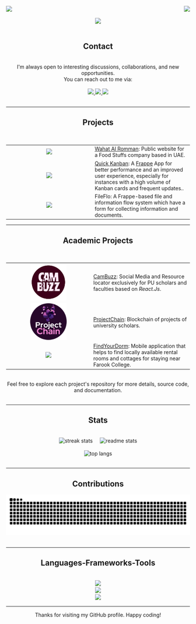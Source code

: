 [![](https://visitcount.itsvg.in/api?id=pu-raihan&label=Recent&color=10&icon=6&pretty=true)](https://visitcount.itsvg.in)
<img align="right" src="https://api.visitorbadge.io/api/visitors?path=pu-raihan&label=Visits&labelColor=%23441133&countColor=%23353345" />
<br>
<div align="center">
    <img src="https://readme-typing-svg.herokuapp.com/?font=Righteous&size=50&center=true&vCenter=true&color=A99A8C&width=500&height=70&duration=3000&lines=Hello+!+I'm+Raihan+!;" />
</div>
<br>
<h2 align="center"> Contact</h2>
<br>
<div align="center"> I'm always open to interesting discussions, collaborations, and new opportunities.<br> You can reach out to me via: </div>
<br>
<div align="center"> 
  <a href="mailto:raihan@tridz.com">
    <img src="https://img.shields.io/badge/Gmail-341233?style=for-the-badge&logo=gmail&logoColor=fff" />
  </a>
  <a href="https://linkedin.com/in/raihan-io" target="_blank">
    <img src="https://img.shields.io/badge/LinkedIn-341233?style=for-the-badge&logo=linkedin&logoColor=fff" target="_blank" />
  </a>
  <a href="https://instagram.com/raihan.io" target="_blank">
     <img src="https://img.shields.io/badge/Instagram-341233?style=for-the-badge&logo=instagram&logoColor=fff" target="_blank" /> <!-- sqlite, safari, google-chrome are other good icon options -->
  </a>
</div>
<br>

  <hr>
<h2 align="center"> Projects</h2>
<br>
<div align="center">
<table ">
  <tr>
    <td width="400"> <div align="center"> <a href="https://wahatalromman.com" target="_blank"> <img height="100" src="https://wahatalromman.com/logo.png" /> </a></div> </td>
    <td width="400"> <a target="_blank" href="https://wahatalromman.com">Wahat Al Romman</a>: Public website for a Food Stuffs company based in UAE. </td>
  </tr>
  <tr>
    <td > <div align="center"> <a href="https://github.com/tridz-dev/quick_kanban" target="_blank"> <img height="100" src="https://github.com/user-attachments/assets/cce2351e-3383-4532-84d1-7461e732e6f2" /> </a></div></td>
    <td> <a href="https://github.com/tridz-dev/quick_kanban">Quick Kanban</a>: A <a href="https://github.com/frappe">Frappe</a> App for better performance and an improved user experience, especially for instances with a high volume of Kanban cards and frequent updates..</td>
  </tr>
  <tr>
    <td > <div align="center"> <a href="#" target="_blank"> <img height="100" src="https://github.com/user-attachments/assets/cce2351e-3383-4532-84d1-7461e732e6f2" /> </a></div></td>
    <td> FileFlo: A Frappe-based file and information flow system which have a form for collecting information and documents. </td>
  </tr>
</table>
    </div>
        
  <hr>
<h2 align="center">Academic Projects</h2>
<br>
<div align="center">
<table ">
  <tr>
    <td width="400"> <div align="center"> <a href="https://github.com/pu-raihan/CamBuzz" target="_blank"> <img height="100" src="https://github.com/pu-raihan/CamBuzz/blob/tailwind/client/public/darkRing.png" /> </a></div> </td>
    <td width="400"> <a href="https://github.com/pu-raihan/CamBuzz">CamBuzz</a>: Social Media and Resource locator exclusively for PU scholars and faculties based on <i>React.Js</i>. </td>
  </tr>
  <tr>
    <td > <div align="center"> <a href="https://github.com/pu-raihan/ProjectChain" target="_blank"> <img height="100" src="https://github.com/pu-raihan/ProjectChain/blob/main/public/roundicon.png" /> </a></div></td>
    <td> <a href="https://github.com/pu-raihan/ProjectChain">ProjectChain</a>: Blockchain of projects of university scholars.</td>
  </tr>
  <tr>
    <td > <div align="center"> <a href="https://github.com/pu-raihan/FindYourDorm" target="_blank"> <img height="100" src="https://github.com/pu-raihan/FindYourDorm/blob/master/FYD/app/src/main/res/drawable/ricon.png" /> </a></div></td>
    <td> <a href="https://github.com/pu-raihan/FindYourDorm">FindYourDorm</a>: Mobile application that helps to find locally available rental rooms and cottages for staying near Farook College. </td>
  </tr>
</table>
    </div>
<br>
<div align="center"> Feel free to explore each project's repository for more details, source code, and documentation.</div>
<br>
        
  <hr>
<h2 align="center"> Stats </h2>
<br>
<div align=center>
  <img width=410 src="https://streak-stats.demolab.com/?user=pu-raihan&count_private=true&theme=react&border_radius=10" alt="streak stats"/>&nbsp&nbsp&nbsp&nbsp
  <img width=390 src="https://github-readme-stats-salesp07.vercel.app/api?username=pu-raihan&count_private=true&show_icons=true&theme=react&rank_icon=github&border_radius=10" alt="readme stats" />
  <br/>
  <br/>
  <img width=325 align="center" src="https://github-readme-stats-salesp07.vercel.app/api/top-langs/?username=pu-raihan&hide=HTML&langs_count=8&layout=compact&theme=react&border_radius=10&size_weight=0.5&count_weight=0.5&exclude_repo=github-readme-stats" alt="top langs" />
</div>
  <br>
        
  <hr>
<div align="center">
  <h2> Contributions </h2>
  <img alt="snake eating my contributions" src="https://raw.githubusercontent.com/pu-raihan/pu-raihan/output/github-contribution-snake-dark.svg" />
</div>
  <br/>
  
 <hr/>
<h2 align="center"> Languages-Frameworks-Tools </h2>
<br/>
<div align="center">
    <img src="https://skillicons.dev/icons?i=vue,react,nodejs,express,vite,html,css,tailwind,javascript,firebase,mysql" /><br>
    <img src="https://skillicons.dev/icons?i=python,java,c,cpp,solidity,ipfs,selenium,bash,powershell" /><br>
    <img src="https://skillicons.dev/icons?i=linux,netlify,electron,nextjs,androidstudio,vscode,github,git" />
</div>
  <hr>
<div align="center"> Thanks for visiting my GitHub profile. Happy coding! </div>
